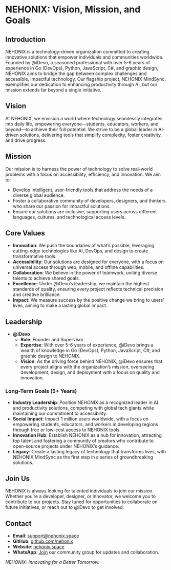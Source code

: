 # NEHONIX: Vision, Mission, and Goals

## Introduction

NEHONIX is a technology-driven organization committed to creating innovative solutions that empower individuals and communities worldwide. Founded by @iDevo, a seasoned professional with over 5-6 years of experience in Go (DevOps), Python, JavaScript, C#, and graphic design, NEHONIX aims to bridge the gap between complex challenges and accessible, impactful technology. Our flagship project, NEHONIX MindSync, exemplifies our dedication to enhancing productivity through AI, but our mission extends far beyond a single initiative.

## Vision

At NEHONIX, we envision a world where technology seamlessly integrates into daily life, empowering everyone—students, educators, workers, and beyond—to achieve their full potential. We strive to be a global leader in AI-driven solutions, delivering tools that simplify complexity, foster creativity, and drive progress.

## Mission

Our mission is to harness the power of technology to solve real-world problems with a focus on accessibility, efficiency, and innovation. We aim to:

- Develop intelligent, user-friendly tools that address the needs of a diverse global audience.
- Foster a collaborative community of developers, designers, and thinkers who share our passion for impactful solutions.
- Ensure our solutions are inclusive, supporting users across different languages, cultures, and technological access levels.

## Core Values

- **Innovation**: We push the boundaries of what’s possible, leveraging cutting-edge technologies like AI, DevOps, and design to create transformative tools.
- **Accessibility**: Our solutions are designed for everyone, with a focus on universal access through web, mobile, and offline capabilities.
- **Collaboration**: We believe in the power of teamwork, uniting diverse talents to achieve shared goals.
- **Excellence**: Under @iDevo’s leadership, we maintain the highest standards of quality, ensuring every project reflects technical precision and creative brilliance.
- **Impact**: We measure success by the positive change we bring to users’ lives, aiming to make a lasting global impact.

## Leadership

- **@iDevo**
  - **Role**: Founder and Supervisor
  - **Expertise**: With over 5-6 years of experience, @iDevo brings a wealth of knowledge in Go (DevOps), Python, JavaScript, C#, and graphic design to NEHONIX.
  - **Vision**: As the driving force behind NEHONIX, @iDevo ensures that every project aligns with the organization’s mission, overseeing development, design, and deployment with a focus on quality and innovation.
    
### Long-Term Goals (5+ Years)

- **Industry Leadership**: Position NEHONIX as a recognized leader in AI and productivity solutions, competing with global tech giants while maintaining our commitment to accessibility.
- **Social Impact**: Impact 1 million users worldwide, with a focus on empowering students, educators, and workers in developing regions through free or low-cost access to NEHONIX tools.
- **Innovation Hub**: Establish NEHONIX as a hub for innovation, attracting top talent and fostering a community of creators who contribute to open-source projects under NEHONIX’s guidance.
- **Legacy**: Create a lasting legacy of technology that transforms lives, with NEHONIX MindSync as the first step in a series of groundbreaking solutions.

## Join Us

NEHONIX is always looking for talented individuals to join our mission. Whether you’re a developer, designer, or innovator, we welcome you to contribute to our projects. Stay tuned for opportunities to collaborate on future initiatives, or reach out to @iDevo to get involved.

## Contact

- **Email**: [support@nehonix.space](mailto:support@nehonix.space)
- **GitHub**: [github.com/nehonix](https://github.com/enterprises/NEHONIX)
- **Website**: [nehonix.space](https://nehonix.space)
- **WhatsApp**: [Join](https://s.nehonix.space/QBo0KpCl) our community group for updates and collaboration.

_NEHONIX: Innovating for a Better Tomorrow._
